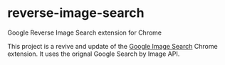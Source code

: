 # reverse-image-search
Google Reverse Image Search extension for Chrome

This project is a revive and update of the [Google Image Search](https://chrome.google.com/webstore/detail/google-image-search/dbebidibfabmempkkbhabeehoncoaphf) Chrome extension. It uses the orignal Google Search by Image API.
